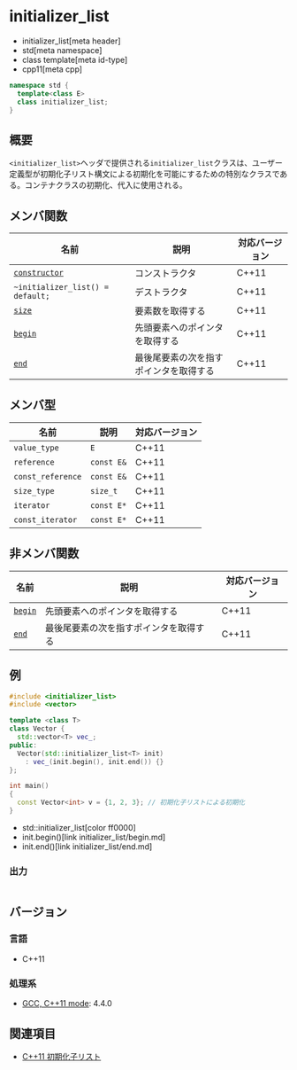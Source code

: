 # initializer_list
* initializer_list[meta header]
* std[meta namespace]
* class template[meta id-type]
* cpp11[meta cpp]

```cpp
namespace std {
  template<class E>
  class initializer_list;
}
```

## 概要
`<initializer_list>`ヘッダで提供される`initializer_list`クラスは、ユーザー定義型が初期化子リスト構文による初期化を可能にするための特別なクラスである。コンテナクラスの初期化、代入に使用される。


## メンバ関数

| 名前 | 説明 | 対応バージョン |
|--------------------------------|----------------|-------|
| [`constructor`](initializer_list/op_constructor.md) | コンストラクタ | C++11 |
| `~initializer_list() = default;`                      | デストラクタ | C++11 |
| [`size`](initializer_list/size.md)                  | 要素数を取得する | C++11 |
| [`begin`](initializer_list/begin.md)                | 先頭要素へのポインタを取得する | C++11 |
| [`end`](initializer_list/end.md)                    | 最後尾要素の次を指すポインタを取得する | C++11 |


## メンバ型

| 名前 | 説明 | 対応バージョン |
|-------------------|------------|-------|
| `value_type`      | `E` | C++11 |
| `reference`       | `const E&` | C++11 |
| `const_reference` | `const E&` | C++11 |
| `size_type`       | `size_t` | C++11 |
| `iterator`        | `const E*` | C++11 |
| `const_iterator`  | `const E*` | C++11 |


## 非メンバ関数

| 名前 | 説明 | 対応バージョン |
|-------------------|------------|-------|
| [`begin`](initializer_list/begin_free.md) | 先頭要素へのポインタを取得する | C++11 |
| [`end`](initializer_list/end_free.md)     | 最後尾要素の次を指すポインタを取得する | C++11 |


## 例
```cpp
#include <initializer_list>
#include <vector>

template <class T>
class Vector {
  std::vector<T> vec_;
public:
  Vector(std::initializer_list<T> init)
    : vec_(init.begin(), init.end()) {}
};

int main()
{
  const Vector<int> v = {1, 2, 3}; // 初期化子リストによる初期化
}
```
* std::initializer_list[color ff0000]
* init.begin()[link initializer_list/begin.md]
* init.end()[link initializer_list/end.md]

### 出力
```
```

## バージョン
### 言語
- C++11

### 処理系
- [GCC, C++11 mode](/implementation.md#gcc): 4.4.0


## 関連項目
- [C++11 初期化子リスト](/lang/cpp11/initializer_lists.md)


